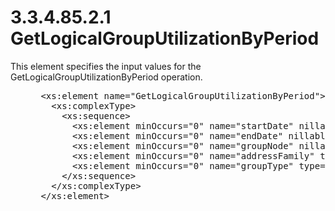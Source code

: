 <html dir="LTR" xmlns:mshelp="http://msdn.microsoft.com/mshelp" xmlns:ddue="http://ddue.schemas.microsoft.com/authoring/2003/5" xmlns:xlink="http://www.w3.org/1999/xlink" xmlns:tool="http://www.microsoft.com/tooltip">
 <body>
 <div id="header">
 <h1 class="heading">3.3.4.85.2.1 GetLogicalGroupUtilizationByPeriod</h1>
 </div>
 <div id="mainSection">
 <div id="mainBody">
 <div id="allHistory" class="saveHistory"></div>
 <div id="sectionSection0" class="section" name="collapseableSection">
 

<p>This element specifies the input values for the
GetLogicalGroupUtilizationByPeriod operation.</p>

<dl>
<dd>
<div><pre> &lt;xs:element name=&quot;GetLogicalGroupUtilizationByPeriod&quot;&gt;
   &lt;xs:complexType&gt;
     &lt;xs:sequence&gt;
       &lt;xs:element minOccurs=&quot;0&quot; name=&quot;startDate&quot; nillable=&quot;true&quot; type=&quot;xsd:dateTime&quot; /&gt;
       &lt;xs:element minOccurs=&quot;0&quot; name=&quot;endDate&quot; nillable=&quot;true&quot; type=&quot;xsd:dateTime&quot; /&gt;
       &lt;xs:element minOccurs=&quot;0&quot; name=&quot;groupNode&quot; nillable=&quot;true&quot; type=&quot;ipam:LogicalGroupNode&quot; /&gt;
       &lt;xs:element minOccurs=&quot;0&quot; name=&quot;addressFamily&quot; type=&quot;syssock:AddressFamily&quot; /&gt;
       &lt;xs:element minOccurs=&quot;0&quot; name=&quot;groupType&quot; type=&quot;ipam:LogicalGroupType&quot; /&gt;
     &lt;/xs:sequence&gt;
   &lt;/xs:complexType&gt;
 &lt;/xs:element&gt;
</pre></div>
</dd></dl>


 </div>
 </div>
 </div>
 </body>
</html>